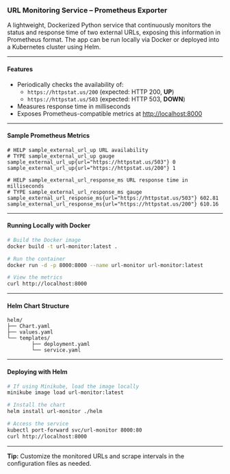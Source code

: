 ### URL Monitoring Service – Prometheus Exporter

A lightweight, Dockerized Python service that continuously monitors the status and response time of two external URLs, exposing this information in Prometheus format. The app can be run locally via Docker or deployed into a Kubernetes cluster using Helm.

---

#### Features

- Periodically checks the availability of:
    - `https://httpstat.us/200` (expected: HTTP 200, **UP**)
    - `https://httpstat.us/503` (expected: HTTP 503, **DOWN**)
- Measures response time in milliseconds
- Exposes Prometheus-compatible metrics at [http://localhost:8000](http://localhost:8000)

---

#### Sample Prometheus Metrics

```text
# HELP sample_external_url_up URL availability
# TYPE sample_external_url_up gauge
sample_external_url_up{url="https://httpstat.us/503"} 0
sample_external_url_up{url="https://httpstat.us/200"} 1

# HELP sample_external_url_response_ms URL response time in milliseconds
# TYPE sample_external_url_response_ms gauge
sample_external_url_response_ms{url="https://httpstat.us/503"} 602.81
sample_external_url_response_ms{url="https://httpstat.us/200"} 610.16
```

---

#### Running Locally with Docker

```sh
# Build the Docker image
docker build -t url-monitor:latest .

# Run the container
docker run -d -p 8000:8000 --name url-monitor url-monitor:latest

# View the metrics
curl http://localhost:8000
```

---

#### Helm Chart Structure

```
helm/
├── Chart.yaml
├── values.yaml
└── templates/
        ├── deployment.yaml
        └── service.yaml
```

---

#### Deploying with Helm

```sh
# If using Minikube, load the image locally
minikube image load url-monitor:latest

# Install the chart
helm install url-monitor ./helm

# Access the service
kubectl port-forward svc/url-monitor 8000:80
curl http://localhost:8000
```

---

**Tip:** Customize the monitored URLs and scrape intervals in the configuration files as needed.
